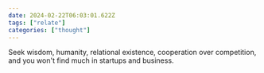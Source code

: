 ```yaml
---
date: 2024-02-22T06:03:01.622Z
tags: ["relate"]
categories: ["thought"]
---
```

Seek wisdom, humanity, relational existence, cooperation over competition, and you won't find much in startups and business.
